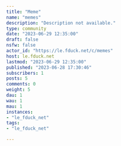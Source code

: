 ```yaml
---
title: "Meme" 
name: "memes"
description: "Description not available."
type: community
date: "2023-06-29 12:35:00"
draft: false
nsfw: false
actor_id: "https://le.fduck.net/c/memes"
host: le.fduck.net
lastmod: "2023-06-29 12:35:00"
published: "2023-06-28 17:30:46"
subscribers: 1
posts: 5
comments: 0
weight: 5
dau: 1
wau: 1
mau: 1
instances:
- "le_fduck_net"
tags: 
- "le_fduck_net"

---
```


